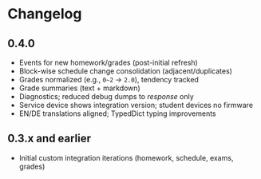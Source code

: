 # Changelog

## 0.4.0

- Events for new homework/grades (post-initial refresh)
- Block-wise schedule change consolidation (adjacent/duplicates)
- Grades normalized (e.g., `0~2` → `2.0`), tendency tracked
- Grade summaries (text + markdown)
- Diagnostics; reduced debug dumps to *response* only
- Service device shows integration version; student devices no firmware
- EN/DE translations aligned; TypedDict typing improvements

## 0.3.x and earlier

- Initial custom integration iterations (homework, schedule, exams, grades)
